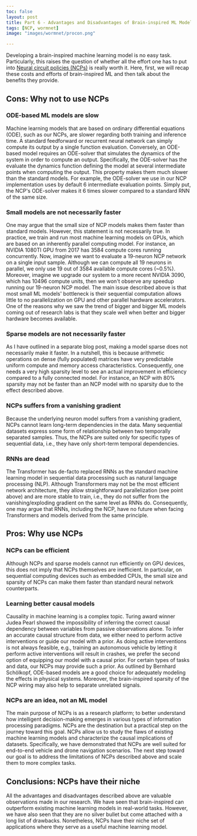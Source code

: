 ```yaml
---
toc: false
layout: post
title: Part 6 - Advantages and Disadvantages of Brain-inspired ML Models
tags: [NCP, wormnet]
image: "images/wormnet/procon.png"

---
```


Developing a brain-inspired machine learning model is no easy task.
Particularly, this raises the question of whether all the effort one has to put into [Neural circuit policies (NCPs)](https://rdcu.be/b8sEo) is really worth it.
Here, first, we will recap these costs and efforts of brain-inspired ML and then talk about the benefits they provide.

## Cons: Why not to use NCPs
### ODE-based ML models are slow
Machine learning models that are based on ordinary differential equations (ODE), such as our NCPs, are slower regarding both training and inference time.
A standard feedforward or recurrent neural network can simply compute its output by a single function evaluation. 
Conversely, an ODE-based model requires an ODE-solver that simulates the dynamics of the system in order to compute an output. Specifically, the ODE-solver has the evaluate the dynamics function defining the model at several intermediate points when computing the output. This property makes them much slower than the standard models.
For example, the ODE-solver we use in our NCP implementation uses by default 6 intermediate evaluation points. Simply put, the NCP's ODE-solver makes it 6 times slower compared to a standard RNN of the same size.

### Small models are not necessarily faster
One may argue that the small size of NCP models makes them faster than standard models. However, this statement is not necessarily true. In practice, we train and run most machine learning models on GPUs, which are based on an inherently parallel computing model. For instance, an NVIDIA 1080TI GPU from 2017 has 3584 compute cores running concurrently.
Now, imagine we want to evaluate a 19-neuron NCP network on a single input sample. Although we can compute all 19 neurons in parallel, we only use 19 out of 3584 available compute cores (~0.5%). 
Moreover, imagine we upgrade our system to a more recent NVIDIA 3090, which has 10496 compute units, then we won't observe any speedup running our 19-neuron NCP model.
The main issue described above is that most small ML models' bottleneck is their sequential computation allows little to no parallelization on GPU and other parallel hardware accelerators.
One of the reasons why we saw the trend of bigger and bigger ML models coming out of research labs is that they scale well when better and bigger hardware becomes available.

### Sparse models are not necessarily faster
As I have outlined in a separate blog post, making a model sparse does not necessarily make it faster.
In a nutshell, this is because arithmetic operations on dense (fully populated) matrices have very predictable uniform compute and memory access characteristics. Consequently, one needs a very high sparsity level to see an actual improvement in efficiency compared to a fully connected model.
For instance, an NCP with 80% sparsity may not be faster than an NCP model with no sparsity due to the effect described above.

### NCPs suffers from a vanishing gradient
Because the underlying neuron model suffers from a vanishing gradient, NCPs cannot learn long-term dependencies in the data.
Many sequential datasets express some form of relationship between two temporally separated samples. Thus, the NCPs are suited only for specific types of sequential data, i.e., they have only short-term temporal dependencies.

### RNNs are dead
The Transformer has de-facto replaced RNNs as the standard machine learning model in sequential data processing such as natural language processing (NLP). Although Transformers may not be the most efficient network architecture, they allow straightforward parallelization (see point above) and are more stable to train, i.e., they do not suffer from the vanishing/exploding gradient on the same level as RNNs do.
Consequently, one may argue that RNNs, including the NCP, have no future when facing Transformers and models derived from the same principle.

## Pros: Why use NCPs
### NCPs can be efficient
Although NCPs and sparse models cannot run efficiently on GPU devices, this does not imply that NCPs themselves are inefficient. In particular, on sequential computing devices such as embedded CPUs, the small size and sparsity of NCPs can make them faster than standard neural network counterparts. 

### Learning better causal models
Causality in machine learning is a complex topic. Turing award winner Judea Pearl showed the impossibility of inferring the correct causal dependency between variables from passive observations alone. To infer an accurate causal structure from data, we either need to perform active interventions or guide our model with a prior. As doing active interventions is not always feasible, e.g., training an autonomous vehicle by letting it perform active interventions will result in crashes, we prefer the second option of equipping our model with a causal prior. 
For certain types of tasks and data, our NCPs may provide such a prior.
As outlined by Bernhard Schölkopf, ODE-based models are a good choice for adequately modeling the effects in physical systems. Moreover, the brain-inspired sparsity of the NCP wiring may also help to separate unrelated signals.

### NCPs are an idea, not an ML model
The main purpose of NCPs is as a research platform; to better understand how intelligent decision-making emerges in various types of information processing paradigms. 
NCPs are the destination but a practical step on the journey toward this goal. NCPs allow us to study the flaws of existing machine learning models and characterize the causal implications of datasets. Specifically, we have demonstrated that NCPs are well suited for end-to-end vehicle and drone navigation scenarios.
The next step toward our goal is to address the limitations of NCPs described above and scale them to more complex tasks.


## Conclusions: NCPs have their niche
All the advantages and disadvantages described above are valuable observations made in our research. We have seen that brain-inspired can outperform existing machine learning models in real-world tasks.
However, we have also seen that they are no silver bullet but come attached with a long list of drawbacks.
Nonetheless, NCPs have their niche set of applications where they serve as a useful machine learning model.
